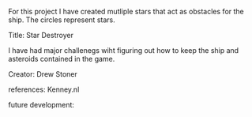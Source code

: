 For this project I have created mutliple stars that act as obstacles for the ship. The circles represent stars. 

Title: Star Destroyer

I have had major challenegs wiht figuring out how to keep the ship and asteroids contained in the game.

Creator: Drew Stoner

references: Kenney.nl

future development:


